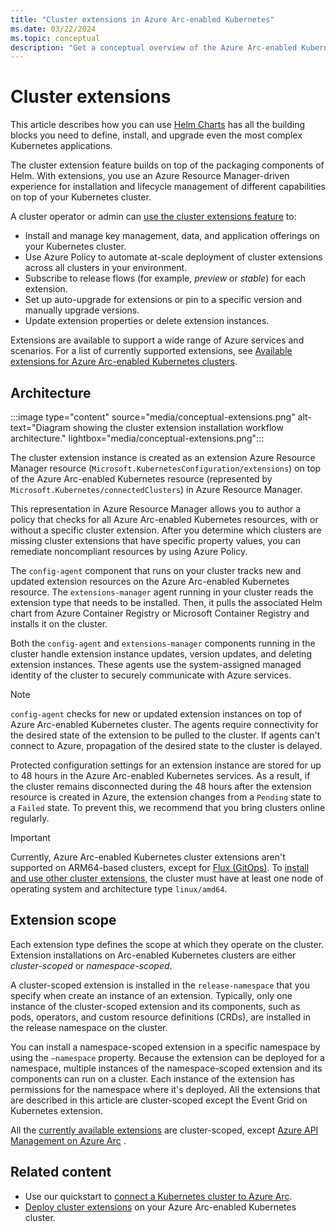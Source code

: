 ```yaml
---
title: "Cluster extensions in Azure Arc-enabled Kubernetes"
ms.date: 03/22/2024
ms.topic: conceptual
description: "Get a conceptual overview of the Azure Arc-enabled Kubernetes cluster extensions capability."
---
```


# Cluster extensions

This article describes how you can use [Helm Charts](https://helm.sh/) has all the building blocks you need to define, install, and upgrade even the most complex Kubernetes applications.

The cluster extension feature builds on top of the packaging components of Helm. With extensions, you use an Azure Resource Manager-driven experience for installation and lifecycle management of different capabilities on top of your Kubernetes cluster.

A cluster operator or admin can [use the cluster extensions feature](extensions.md) to:

- Install and manage key management, data, and application offerings on your Kubernetes cluster.
- Use Azure Policy to automate at-scale deployment of cluster extensions across all clusters in your environment.
- Subscribe to release flows (for example, *preview* or *stable*) for each extension.
- Set up auto-upgrade for extensions or pin to a specific version and manually upgrade versions.
- Update extension properties or delete extension instances.

Extensions are available to support a wide range of Azure services and scenarios. For a list of currently supported extensions, see [Available extensions for Azure Arc-enabled Kubernetes clusters](extensions-release.md).

## Architecture

:::image type="content" source="media/conceptual-extensions.png" alt-text="Diagram showing the cluster extension installation workflow architecture." lightbox="media/conceptual-extensions.png":::

The cluster extension instance is created as an extension Azure Resource Manager resource (`Microsoft.KubernetesConfiguration/extensions`) on top of the Azure Arc-enabled Kubernetes resource (represented by `Microsoft.Kubernetes/connectedClusters`) in Azure Resource Manager.

This representation in Azure Resource Manager allows you to author a policy that checks for all Azure Arc-enabled Kubernetes resources, with or without a specific cluster extension. After you determine which clusters are missing cluster extensions that have specific property values, you can remediate noncompliant resources by using Azure Policy.

The `config-agent` component that runs on your cluster tracks new and updated extension resources on the Azure Arc-enabled Kubernetes resource. The `extensions-manager` agent running in your cluster reads the extension type that needs to be installed. Then, it pulls the associated Helm chart from Azure Container Registry or Microsoft Container Registry and installs it on the cluster.

Both the `config-agent` and `extensions-manager` components running in the cluster handle extension instance updates, version updates, and deleting extension instances. These agents use the system-assigned managed identity of the cluster to securely communicate with Azure services.

> [!NOTE]
> `config-agent` checks for new or updated extension instances on top of Azure Arc-enabled Kubernetes cluster. The agents require connectivity for the desired state of the extension to be pulled to the cluster. If agents can't connect to Azure, propagation of the desired state to the cluster is delayed.
>
> Protected configuration settings for an extension instance are stored for up to 48 hours in the Azure Arc-enabled Kubernetes services. As a result, if the cluster remains disconnected during the 48 hours after the extension resource is created in Azure, the extension changes from a `Pending` state to a `Failed` state. To prevent this, we recommend that you bring clusters online regularly.

> [!IMPORTANT]
> Currently, Azure Arc-enabled Kubernetes cluster extensions aren't supported on ARM64-based clusters, except for [Flux (GitOps)](conceptual-gitops-flux2.md). To [install and use other cluster extensions](extensions.md), the cluster must have at least one node of operating system and architecture type `linux/amd64`.

## Extension scope

Each extension type defines the scope at which they operate on the cluster. Extension installations on Arc-enabled Kubernetes clusters are either *cluster-scoped* or *namespace-scoped*.

A cluster-scoped extension is installed in the `release-namespace` that you specify when create an instance of an extension. Typically, only one instance of the cluster-scoped extension and its components, such as pods, operators, and custom resource definitions (CRDs), are installed in the release namespace on the cluster.

You can install a namespace-scoped extension in a specific namespace by using the `–namespace` property. Because the extension can be deployed for a namespace, multiple instances of the namespace-scoped extension and its components can run on a cluster. Each instance of the extension has permissions for the namespace where it's deployed. All the extensions that are described in this article are cluster-scoped except the Event Grid on Kubernetes extension.

All the [currently available extensions](extensions-release.md) are cluster-scoped, except [Azure API Management on Azure Arc](/azure/api-management/how-to-deploy-self-hosted-gateway-azure-arc) .

## Related content

- Use our quickstart to [connect a Kubernetes cluster to Azure Arc](./quickstart-connect-cluster.md).
- [Deploy cluster extensions](./extensions.md) on your Azure Arc-enabled Kubernetes cluster.
